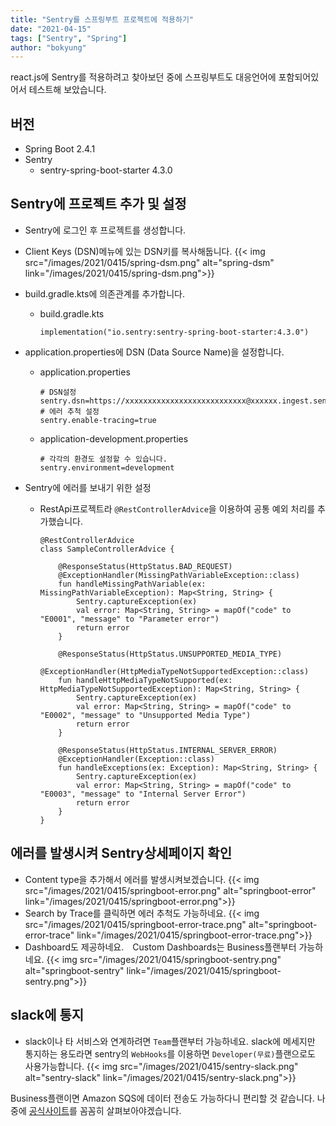```yaml
---
title: "Sentry를 스프링부트 프로젝트에 적용하기"
date: "2021-04-15"
tags: ["Sentry", "Spring"]
author: "bokyung"
---
```


react.js에 Sentry를 적용하려고 찾아보던 중에 스프링부트도 대응언어에 포함되어있어서 테스트해 보았습니다.

## 버전
* Spring Boot 2.4.1
* Sentry  
  * sentry-spring-boot-starter 4.3.0

## Sentry에 프로젝트 추가 및 설정
* Sentry에 로그인 후 프로젝트를 생성합니다.
* Client Keys (DSN)메뉴에 있는 DSN키를 복사해둡니다.
  {{< img src="/images/2021/0415/spring-dsm.png" alt="spring-dsm" link="/images/2021/0415/spring-dsm.png">}}
* build.gradle.kts에 의존관계를 추가합니다.
  * build.gradle.kts
    ```
    implementation("io.sentry:sentry-spring-boot-starter:4.3.0")
    ```
* application.properties에 DSN (Data Source Name)을 설정합니다.
  * application.properties
    ```
    # DSN설정
    sentry.dsn=https://xxxxxxxxxxxxxxxxxxxxxxxxxxx@xxxxxx.ingest.sentry.io/xxxxx
    # 에러 추척 설정
    sentry.enable-tracing=true
    ```
  * application-development.properties
    ```
    # 각각의 환경도 설정할 수 있습니다. 
    sentry.environment=development
    ```

* Sentry에 에러를 보내기 위한 설정
  * RestApi프로젝트라 `@RestControllerAdvice`을 이용하여 공통 예외 처리를 추가했습니다.
    ```
    @RestControllerAdvice
    class SampleControllerAdvice {

        @ResponseStatus(HttpStatus.BAD_REQUEST)
        @ExceptionHandler(MissingPathVariableException::class)
        fun handleMissingPathVariable(ex: MissingPathVariableException): Map<String, String> {
            Sentry.captureException(ex)
            val error: Map<String, String> = mapOf("code" to "E0001", "message" to "Parameter error")
            return error
        }

        @ResponseStatus(HttpStatus.UNSUPPORTED_MEDIA_TYPE)
        @ExceptionHandler(HttpMediaTypeNotSupportedException::class)
        fun handleHttpMediaTypeNotSupported(ex: HttpMediaTypeNotSupportedException): Map<String, String> {
            Sentry.captureException(ex)
            val error: Map<String, String> = mapOf("code" to "E0002", "message" to "Unsupported Media Type")
            return error
        }

        @ResponseStatus(HttpStatus.INTERNAL_SERVER_ERROR)
        @ExceptionHandler(Exception::class)
        fun handleExceptions(ex: Exception): Map<String, String> {
            Sentry.captureException(ex)
            val error: Map<String, String> = mapOf("code" to "E0003", "message" to "Internal Server Error")
            return error
        }
    }
    ```

## 에러를 발생시켜 Sentry상세페이지 확인
* Content type을 추가해서 에러를 발생시켜보겠습니다.
{{< img src="/images/2021/0415/springboot-error.png" alt="springboot-error" link="/images/2021/0415/springboot-error.png">}}
* Search by Trace를 클릭하면 에러 추척도 가능하네요.
{{< img src="/images/2021/0415/springboot-error-trace.png" alt="springboot-error-trace" link="/images/2021/0415/springboot-error-trace.png">}}
* Dashboard도 제공하네요.　Custom Dashboards는 Business플랜부터 가능하네요.
{{< img src="/images/2021/0415/springboot-sentry.png" alt="springboot-sentry" link="/images/2021/0415/springboot-sentry.png">}}

## slack에 통지
* slack이나 타 서비스와 연계하려면 `Team`플랜부터 가능하네요. slack에 메세지만 통지하는 용도라면 sentry의 `WebHooks`를 이용하면 `Developer(무료)`플랜으로도 사용가능합니다.
{{< img src="/images/2021/0415/sentry-slack.png" alt="sentry-slack" link="/images/2021/0415/sentry-slack.png">}}


Business플랜이면 Amazon SQS에 데이터 전송도 가능하다니 편리할 것 같습니다.
나중에 [공식사이트](https://docs.sentry.io/platforms/java/guides/spring-boot/)를 꼼꼼히 살펴보아야겠습니다.